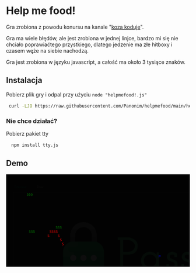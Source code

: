 
# Help me food!

Gra zrobiona z powodu konursu na kanale "[koza koduje](https://www.youtube.com/@goatcode)".

Gra ma wiele błędów, ale jest zrobiona w jednej linjce, bardzo mi się nie chciało poprawiaćtego przystkiego, dlatego jedzenie ma złe hitboxy i czasem węże na siebie nachodzą. 

Gra jest zrobiona w języku javascript, a całość ma około 3 tysiące znaków.


## Instalacja

Pobierz plik gry i odpal przy użyciu `node "helpmefood!.js"`

```bash
 curl -LJO https://raw.githubusercontent.com/Panonim/helpmefood/main/helpmefood!.js
```
    
### Nie chce działać? 
Pobierz pakiet tty

```bash
  npm install tty.js
  ```
## Demo


![Demo Image](https://github.com/Panonim/helpmefood/blob/main/obraz.png?raw=true)
